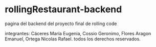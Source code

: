 # rollingRestaurant-backend
pagina del backend del proyecto final de rolling code

integrantes: Cáceres María Eugenia, Cossio Geronimo, Flores Aragon Emanuel, Ortega Nicolas Rafael.
todos los derechos reservados.
